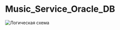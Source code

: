 # Music_Service_Oracle_DB
![Логическая схема](https://github.com/Scorpion259/Music_Service_Oracle_DB/tree/main/Screens%20and%20ddl/MusicService_Logical.png)

